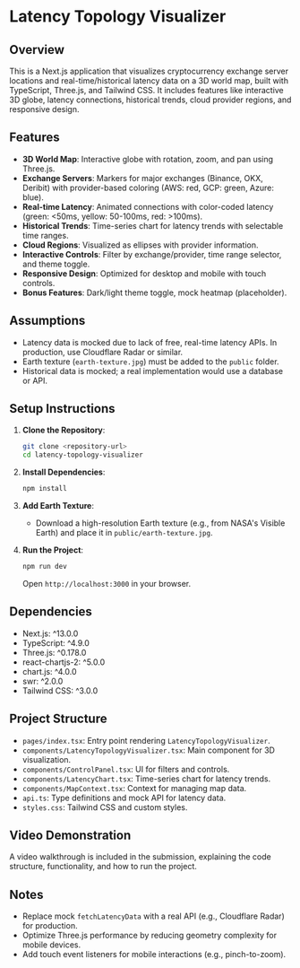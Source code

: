 # Latency Topology Visualizer

## Overview
This is a Next.js application that visualizes cryptocurrency exchange server locations and real-time/historical latency data on a 3D world map, built with TypeScript, Three.js, and Tailwind CSS. It includes features like interactive 3D globe, latency connections, historical trends, cloud provider regions, and responsive design.

## Features
- **3D World Map**: Interactive globe with rotation, zoom, and pan using Three.js.
- **Exchange Servers**: Markers for major exchanges (Binance, OKX, Deribit) with provider-based coloring (AWS: red, GCP: green, Azure: blue).
- **Real-time Latency**: Animated connections with color-coded latency (green: <50ms, yellow: 50-100ms, red: >100ms).
- **Historical Trends**: Time-series chart for latency trends with selectable time ranges.
- **Cloud Regions**: Visualized as ellipses with provider information.
- **Interactive Controls**: Filter by exchange/provider, time range selector, and theme toggle.
- **Responsive Design**: Optimized for desktop and mobile with touch controls.
- **Bonus Features**: Dark/light theme toggle, mock heatmap (placeholder).

## Assumptions
- Latency data is mocked due to lack of free, real-time latency APIs. In production, use Cloudflare Radar or similar.
- Earth texture (`earth-texture.jpg`) must be added to the `public` folder.
- Historical data is mocked; a real implementation would use a database or API.

## Setup Instructions
1. **Clone the Repository**:
   ```bash
   git clone <repository-url>
   cd latency-topology-visualizer
   ```

2. **Install Dependencies**:
   ```bash
   npm install
   ```

3. **Add Earth Texture**:
   - Download a high-resolution Earth texture (e.g., from NASA's Visible Earth) and place it in `public/earth-texture.jpg`.

4. **Run the Project**:
   ```bash
   npm run dev
   ```
   Open `http://localhost:3000` in your browser.

## Dependencies
- Next.js: ^13.0.0
- TypeScript: ^4.9.0
- Three.js: ^0.178.0
- react-chartjs-2: ^5.0.0
- chart.js: ^4.0.0
- swr: ^2.0.0
- Tailwind CSS: ^3.0.0

## Project Structure
- `pages/index.tsx`: Entry point rendering `LatencyTopologyVisualizer`.
- `components/LatencyTopologyVisualizer.tsx`: Main component for 3D visualization.
- `components/ControlPanel.tsx`: UI for filters and controls.
- `components/LatencyChart.tsx`: Time-series chart for latency trends.
- `components/MapContext.tsx`: Context for managing map data.
- `api.ts`: Type definitions and mock API for latency data.
- `styles.css`: Tailwind CSS and custom styles.

## Video Demonstration
A video walkthrough is included in the submission, explaining the code structure, functionality, and how to run the project.

## Notes
- Replace mock `fetchLatencyData` with a real API (e.g., Cloudflare Radar) for production.
- Optimize Three.js performance by reducing geometry complexity for mobile devices.
- Add touch event listeners for mobile interactions (e.g., pinch-to-zoom).
